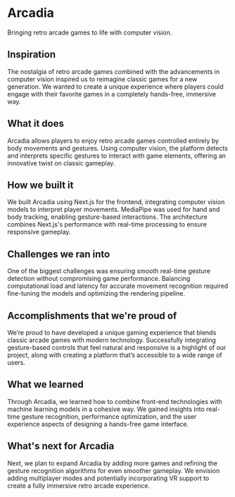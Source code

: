 # Arcadia

Bringing retro arcade games to life with computer vision.

## Inspiration
The nostalgia of retro arcade games combined with the advancements in computer vision inspired us to reimagine classic games for a new generation. We wanted to create a unique experience where players could engage with their favorite games in a completely hands-free, immersive way.

## What it does
Arcadia allows players to enjoy retro arcade games controlled entirely by body movements and gestures. Using computer vision, the platform detects and interprets specific gestures to interact with game elements, offering an innovative twist on classic gameplay.

## How we built it
We built Arcadia using Next.js for the frontend, integrating computer vision models to interpret player movements. MediaPipe was used for hand and body tracking, enabling gesture-based interactions. The architecture combines Next.js's performance with real-time processing to ensure responsive gameplay.

## Challenges we ran into
One of the biggest challenges was ensuring smooth real-time gesture detection without compromising game performance. Balancing computational load and latency for accurate movement recognition required fine-tuning the models and optimizing the rendering pipeline.

## Accomplishments that we're proud of
We’re proud to have developed a unique gaming experience that blends classic arcade games with modern technology. Successfully integrating gesture-based controls that feel natural and responsive is a highlight of our project, along with creating a platform that’s accessible to a wide range of users.

## What we learned
Through Arcadia, we learned how to combine front-end technologies with machine learning models in a cohesive way. We gained insights into real-time gesture recognition, performance optimization, and the user experience aspects of designing a hands-free game interface.

## What's next for Arcadia
Next, we plan to expand Arcadia by adding more games and refining the gesture recognition algorithms for even smoother gameplay. We envision adding multiplayer modes and potentially incorporating VR support to create a fully immersive retro arcade experience.
